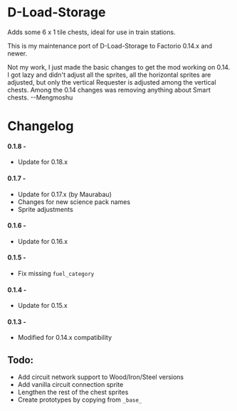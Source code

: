 # D-Load-Storage
Adds some 6 x 1 tile chests, ideal for use in train stations.

This is my maintenance port of D-Load-Storage to Factorio 0.14.x and newer. 

Not my work, I just made the basic changes to get the mod working on 0.14. I got lazy and didn't adjust all the sprites, all the horizontal sprites are adjusted, but only the vertical Requester is adjusted among the vertical chests. Among the 0.14 changes was removing anything about Smart chests.
--Mengmoshu

# Changelog
#### 0.1.8 -
* Update for 0.18.x

#### 0.1.7 -
* Update for 0.17.x (by Maurabau)
* Changes for new science pack names
* Sprite adjustments

#### 0.1.6 -
* Update for 0.16.x

#### 0.1.5 -
* Fix missing `fuel_category`

#### 0.1.4 -
* Update for 0.15.x

#### 0.1.3 -
* Modified for 0.14.x compatibility

## Todo:
* Add circuit network support to Wood/Iron/Steel versions
* Add vanilla circuit connection sprite
* Lengthen the rest of the chest sprites
* Create prototypes by copying from `_base_`
